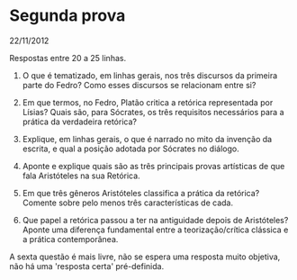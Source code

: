 Segunda prova
=============

22/11/2012

Respostas entre 20 a 25 linhas.

1. O que é tematizado, em linhas gerais, nos três discursos da primeira parte do Fedro? Como esses discursos se relacionam entre si?

2. Em que termos, no Fedro, Platão critica a retórica representada por Lísias? Quais são, para Sócrates, os três requisitos necessários para a prática da verdadeira retórica?

3. Explique, em linhas gerais, o que é narrado no mito da invenção da escrita, e qual a posição adotada por Sócrates no diálogo.

4. Aponte e explique quais são as três principais provas artísticas de que fala Aristóteles na sua Retórica.

5. Em que três gêneros Aristóteles classifica a prática da retórica? Comente sobre pelo menos três características de cada.

6. Que papel a retórica passou a ter na antiguidade depois de Aristóteles? Aponte uma diferença fundamental entre a teorização/crítica clássica e a prática contemporânea.

A sexta questão é mais livre, não se espera uma resposta muito objetiva, não há uma 'resposta certa' pré-definida.